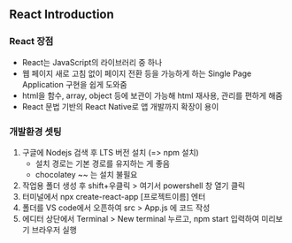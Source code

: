 ## React Introduction
### React 장점
- React는 JavaScript의 라이브러리 중 하나
- 웹 페이지 새로 고침 없이 페이지 전환 등을 가능하게 하는 Single Page Application 구현을 쉽게 도와줌
- html을 함수, array, object 등에 보관이 가능해 html 재사용, 관리를 편하게 해줌
- React 문법 기반의 React Native로 앱 개발까지 확장이 용이

### 개발환경 셋팅
1. 구글에 Nodejs 검색 후 LTS 버전 설치 (=> npm 설치)
    - 설치 경로는 기본 경로를 유지하는 게 좋음
    - chocolatey ~~ 는 설치 불필요
2. 작업용 폴더 생성 후 shift+우클릭 > 여기서 powershell 창 열기 클릭
3. 터미널에서 npx create-react-app [프로젝트이름] 엔터
4. 폴더를 VS code에서 오픈하여 src > App.js 에 코드 작성
5. 에디터 상단에서 Terminal > New terminal 누르고, npm start 입력하여 미리보기 브라우저 실행

